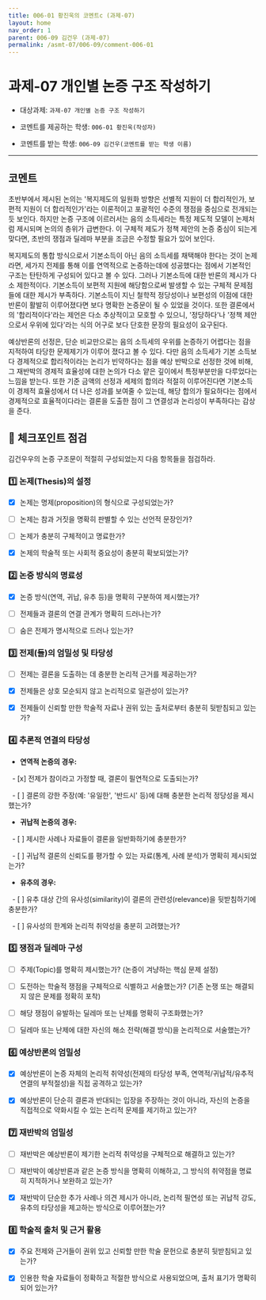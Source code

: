 ```yaml
---
title: 006-01 황진욱의 코멘트c (과제-07)
layout: home
nav_order: 1
parent: 006-09 김건우 (과제-07)
permalink: /asmt-07/006-09/comment-006-01
---
```


  

# 과제-07 개인별 논증 구조 작성하기

  

- 대상과제: `과제-07 개인별 논증 구조 작성하기`

- 코멘트를 제공하는 학생: `006-01 황진욱(작성자)`

- 코멘트를 받는 학생: `006-09 김건우(코멘트를 받는 학생 이름)`

  

---

  

## 코멘트

  

초반부에서 제시된 논의는 '복지제도의 일원화 방향은 선별적 지원이 더 합리적인가, 보편적 지원이 더 합리적인가'라는 이론적이고 포괄적인 수준의 쟁점을 중심으로 전개되는 듯 보인다. 하지만 논증 구조에 이르러서는 음의 소득세라는 특정 제도적 모델이 논제처럼 제시되며 논의의 층위가 급변한다. 이 구체적 제도가 정책 제안의 논증 중심이 되는게 맞다면, 초반의 쟁점과 딜레마 부분을 조금은 수정할 필요가 있어 보인다.

복지제도의 통합 방식으로서 기본소득이 아닌 음의 소득세를 채택해야 한다는 것이 논제라면, 세가지 전제를 통해 이를 연역적으로 논증하는데에 성공했다는 점에서 기본적인 구조는 탄탄하게 구성되어 있다고 볼 수 있다. 그러나 기본소득에 대한 반론의 제시가 다소 제한적이다. 기본소득이 보편적 지원에 해당함으로써 발생할 수 있는 구체적 문제점들에 대한 제시가 부족하다. 기본소득이 지닌 철학적 정당성이나 보편성의 이점에 대한 반론이 활발히 이루어졌다면 보다 명확한 논증문이 될 수 있었을 것이다. 또한 결론에서의 '합리적이다'라는 제언은 다소 추상적이고 모호할 수 있으니, '정당하다'나 '정책 제안으로서 우위에 있다'라는 식의 어구로 보다 단호한 문장의 필요성이 요구된다.

예상반론의 선정은, 단순 비교만으로는 음의 소득세의 우위를 논증하기 어렵다는 점을 지적하여 타당한 문제제기가 이루어 졌다고 볼 수 있다. 다만 음의 소득세가 기본 소득보다 경제적으로 합리적이라는 논리가 빈약하다는 점을 예상 반박으로 선정한 것에 비해, 그 재반박의 경제적 효율성에 대한 논의가 다소 얕은 깊이에서 특정부분만을 다루었다는 느낌을 받는다. 또한 기준 금액의 선정과 세제의 합의라 적절히 이루어진다면 기본소득이 경제적 효율성에서 더 나은 성과를 보여줄 수 있는데, 해당 합의가 필요하다는 점에서 경제적으로 효율적이다라는 결론을 도출한 점이 그 연결성과 논리성이 부족하다는 감상을 준다.


  

## 📌 체크포인트 점검

  

김건우우의 논증 구조문이 적절히 구성되었는지 다음 항목들을 점검하라.

  

### 1️⃣ **논제(Thesis)의 설정**

- [x] 논제는 명제(proposition)의 형식으로 구성되었는가?

- [ ] 논제는 참과 거짓을 명확히 판별할 수 있는 선언적 문장인가?

- [ ] 논제가 충분히 구체적이고 명료한가?

- [x] 논제의 학술적 또는 사회적 중요성이 충분히 확보되었는가?

  

### 2️⃣ **논증 방식의 명료성**

- [x] 논증 방식(연역, 귀납, 유추 등)을 명확히 구분하여 제시했는가?

- [ ] 전제들과 결론의 연결 관계가 명확히 드러나는가?

- [ ] 숨은 전제가 명시적으로 드러나 있는가?

  

### 3️⃣ **전제(들)의 엄밀성 및 타당성**

- [ ] 전제는 결론을 도출하는 데 충분한 논리적 근거를 제공하는가?

- [x] 전제들은 상호 모순되지 않고 논리적으로 일관성이 있는가?

- [x] 전제들이 신뢰할 만한 학술적 자료나 권위 있는 출처로부터 충분히 뒷받침되고 있는가?

  

### 4️⃣ **추론적 연결의 타당성**

- **연역적 논증의 경우:**

  - [x] 전제가 참이라고 가정할 때, 결론이 필연적으로 도출되는가?

  - [ ] 결론의 강한 주장(예: '유일한', '반드시' 등)에 대해 충분한 논리적 정당성을 제시했는가?

  

- **귀납적 논증의 경우:**

  - [ ] 제시한 사례나 자료들이 결론을 일반화하기에 충분한가?

  - [ ] 귀납적 결론의 신뢰도를 평가할 수 있는 자료(통계, 사례 분석)가 명확히 제시되었는가?

  

- **유추의 경우:**

  - [ ] 유추 대상 간의 유사성(similarity)이 결론의 관련성(relevance)을 뒷받침하기에 충분한가?

  - [ ] 유사성의 한계와 논리적 취약성을 충분히 고려했는가?

  

### 5️⃣ **쟁점과 딜레마 구성**

- [ ] 주제(Topic)를 명확히 제시했는가? (논증이 겨냥하는 핵심 문제 설정)

- [ ] 도전하는 학술적 쟁점을 구체적으로 식별하고 서술했는가? (기존 논쟁 또는 해결되지 않은 문제를 정확히 포착)

- [ ] 해당 쟁점이 유발하는 딜레마 또는 난제를 명확히 구조화했는가?

- [ ] 딜레마 또는 난제에 대한 자신의 해소 전략(해결 방식)을 논리적으로 서술했는가?

  

### 6️⃣ **예상반론의 엄밀성**

- [x] 예상반론이 논증 자체의 논리적 취약성(전제의 타당성 부족, 연역적/귀납적/유추적 연결의 부적절성)을 직접 공격하고 있는가?

- [x] 예상반론이 단순히 결론과 반대되는 입장을 주장하는 것이 아니라, 자신의 논증을 직접적으로 약화시킬 수 있는 논리적 문제를 제기하고 있는가?

  

### 7️⃣ **재반박의 엄밀성**

- [ ] 재반박은 예상반론이 제기한 논리적 취약성을 구체적으로 해결하고 있는가?

- [ ] 재반박이 예상반론과 같은 논증 방식을 명확히 이해하고, 그 방식의 취약점을 명료히 지적하거나 보완하고 있는가?

- [x] 재반박이 단순한 추가 사례나 의견 제시가 아니라, 논리적 필연성 또는 귀납적 강도, 유추의 타당성을 제고하는 방식으로 이루어졌는가?

  

### 8️⃣ **학술적 출처 및 근거 활용**

- [x] 주요 전제와 근거들이 권위 있고 신뢰할 만한 학술 문헌으로 충분히 뒷받침되고 있는가?

- [x] 인용한 학술 자료들이 정확하고 적절한 방식으로 사용되었으며, 출처 표기가 명확히 되어 있는가?